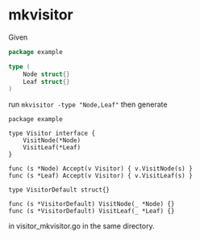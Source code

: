 # mkvisitor

Given

```go
package example

type (
	Node struct{}
	Leaf struct{}
)
```

run `mkvisitor -type "Node,Leaf"` then generate

```
package example

type Visitor interface {
	VisitNode(*Node)
	VisitLeaf(*Leaf)
}

func (s *Node) Accept(v Visitor) { v.VisitNode(s) }
func (s *Leaf) Accept(v Visitor) { v.VisitLeaf(s) }

type VisitorDefault struct{}

func (s *VisitorDefault) VisitNode(_ *Node) {}
func (s *VisitorDefault) VisitLeaf(_ *Leaf) {}
```

in visitor_mkvisitor.go in the same directory.
